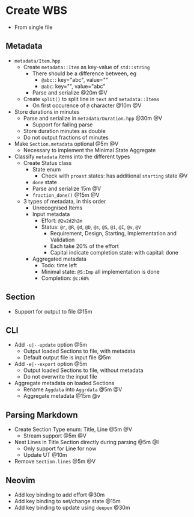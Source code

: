 # Create WBS

* From single file

## Metadata

* `metadata/Item.hpp`
    * Create `metadata::Item` as key-value of `std::string`
        * There should be a difference between, eg
            * `@abc:`: key="abc", value=""
            * `@abc`:  key="",    value="abc"
        * Parse and serialize @20m @V
    * Create `split()` to split line in `text` and `metadata::Items`
        * On first occurence of `@` character @10m @V
* Store durations in minutes
    * Parse and serialize in `metadata/Duration.hpp` @30m @V
        * Support for failing parse
    * Store duration minutes as double
    * Do not output fractions of minutes
* Make `Section.metadata` optional @5m @V
    * Necessary to implement the Minimal State Aggregate
* Classify `metadata` items into the different types
    * Create Status class
        * State enum
            * Check with `proast` states: has additional `starting` state @V
        * `done` state
        * Parse and serialize 15m @V
        * `fraction_done()` @15m @V
    * 3 types of metadata, in this order
        * Unrecognised Items
        * Input metadata
            * Effort: `@2w2d2h2m`
            * Status: `@r`, `@R`, `@d`, `@D`, `@s`, `@S`, `@i`, `@I`, `@v`, `@V`
                * Requirement, Design, Starting, Implementation and Validation
                * Each take 20% of the effort
                * Capital indicate completion state: with capital: done
        * Aggregated metadata
            * Todo: time left
            * Minimal state: `@S:Imp` all implementation is done
            * Completion: `@c:60%`

## Section

* Support for output to file @15m

## CLI

* Add `-u|--update` option @5m
    * Output loaded Sections to file, with metadata
    * Default output file is input file @5m
* Add `-e|--export` option @5m
    * Output loaded Sections to file, without metadata
    * Do not overwrite the input file
* Aggregate metadata on loaded Sections
    * Rename `Aggdata` into `Aggrdata` @5m @V
    * Aggregate metadata @15m @v

## Parsing Markdown

* Create Section Type enum: Title, Line @5m @V
    * Stream support @5m @V
* Nest Lines in Title Section directly during parsing @5m @I
    * Only support for Line for now
    * Update UT @10m
* Remove `Section.lines` @5m @V

## Neovim

* Add key binding to add effort @30m
* Add key binding to set/change state @15m
* Add key binding to update using `deepen` @30m
